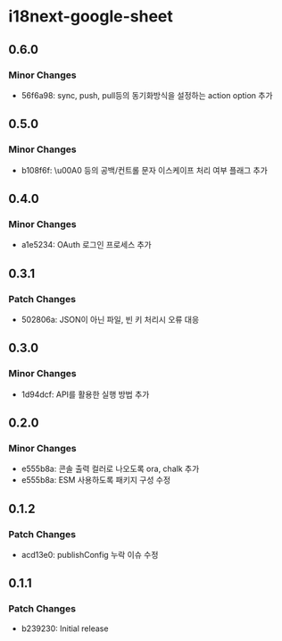# i18next-google-sheet

## 0.6.0

### Minor Changes

- 56f6a98: sync, push, pull등의 동기화방식을 설정하는 action option 추가

## 0.5.0

### Minor Changes

- b108f6f: \\u00A0 등의 공백/컨트롤 문자 이스케이프 처리 여부 플래그 추가

## 0.4.0

### Minor Changes

- a1e5234: OAuth 로그인 프로세스 추가

## 0.3.1

### Patch Changes

- 502806a: JSON이 아닌 파일, 빈 키 처리시 오류 대응

## 0.3.0

### Minor Changes

- 1d94dcf: API를 활용한 실행 방법 추가

## 0.2.0

### Minor Changes

- e555b8a: 콘솔 출력 컬러로 나오도록 ora, chalk 추가
- e555b8a: ESM 사용하도록 패키지 구성 수정

## 0.1.2

### Patch Changes

- acd13e0: publishConfig 누락 이슈 수정

## 0.1.1

### Patch Changes

- b239230: Initial release
